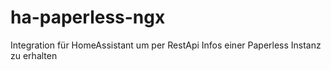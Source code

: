 # ha-paperless-ngx
Integration für HomeAssistant um per RestApi Infos einer Paperless Instanz zu erhalten
